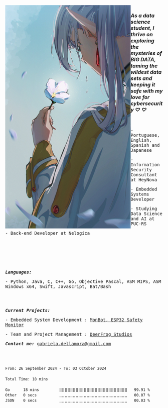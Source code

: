<img src= "https://raw.githubusercontent.com/MarnieGrenat/images-readme/main/Frieren.jpg" align='left' width="400">
<h3><i>As a data science student, I  thrive on exploring the mysteries of BIG DATA, taming the wildest data sets and keeping it safe with my love for cybersecurity ♡ 	♡ </i></h3>

<samp>
<br> 
 
\- Portuguese, English, Spanish and Japanese

\- Information Security Consultant at HeyNova

\- Embedded Systems Developer

\- Studying Data Science and AI at PUC-RS

\- Back-end Developer at Nelogica


<br><br><br><br><br>

<b><i>Languages:</i></b>

\- Python, Java, C, C++, Go, Objective Pascal, ASM MIPS, ASM Windows x64, Swift, Javascript, Bat/Bash

<br><br>

<b><i>Current Projects:</i></b>

\-  Embedded System Development : [MonBot, ESP32 Safety Monitor](https://github.com/MarnieGrenat/MonBot)

\- Team and Project Management : [DeerFrog Studios](https://github.com/DeerFrog-Studios)

<b><i>Contact me:</i></b> gabriela.dellamora@gmail.com
</samp>
<br>
<br>
<br>
<br>

<!-- [![My Skills](https://skillicons.dev/icons?i=py,java,js,cpp,c,html,css,swift,git,mysql,sqlite,regex,raspberrypi,flask,pytorch,latex,linux,arduino,vscode,eclipse,&perline=10)](https://skillicons.dev) -->

<!--START_SECTION:waka-->

```txt
From: 26 September 2024 - To: 03 October 2024

Total Time: 18 mins

Go      18 mins         ⣿⣿⣿⣿⣿⣿⣿⣿⣿⣿⣿⣿⣿⣿⣿⣿⣿⣿⣿⣿⣿⣿⣿⣿⣿   99.91 %
Other   0 secs          ⣀⣀⣀⣀⣀⣀⣀⣀⣀⣀⣀⣀⣀⣀⣀⣀⣀⣀⣀⣀⣀⣀⣀⣀⣀   00.07 %
JSON    0 secs          ⣀⣀⣀⣀⣀⣀⣀⣀⣀⣀⣀⣀⣀⣀⣀⣀⣀⣀⣀⣀⣀⣀⣀⣀⣀   00.03 %
```

<!--END_SECTION:waka-->

 <!-- ![Snake animation](https://github.com/MarnieGrenat/MarnieGrenat/blob/output/github-contribution-grid-snake-dark.svg) -->
